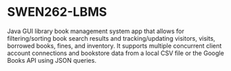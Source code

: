 # SWEN262-LBMS

Java GUI library book management system app that allows for filtering/sorting book search results and tracking/updating visitors, visits, borrowed books, fines, and inventory. It supports multiple concurrent client account connections and bookstore data from a local CSV file or the Google Books API using JSON queries.


